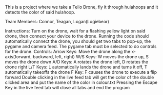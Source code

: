 This is a project where we take a Tello Drone, fly it through hulahoops and it detects the color of said hulahoop.

Team Members: Connor, Teagan, Logan(Logiebear)

Instructions: Turn on the drone, wait for a flashing yellow light on said drone, then connect your device to the drone.
              Running the code should automatically connect the drone, you should get two tabs to pop-up, the pygame and camera feed.
              The pygame tab must be selected to do controls for the drone.
    Controls:
             Arrow Keys: Move the drone along the x-axis(forward, backward, left, right)
             W/S Keys: W moves the drone up, S moves the drone down
             A/D Keys: A rotates the drone left, D rotates the drone right
             L/T Keys: L automatically lands the drone and turns it off, T automatically takeoffs the drone
             F Key: F causes the drone to execute a flip forward
             Double clicking in the live feed tab will get the color of the double clicked area and put the name of the color in colour.txt
             Pressing the Escape Key in the live feed tab will close all tabs and end the program
